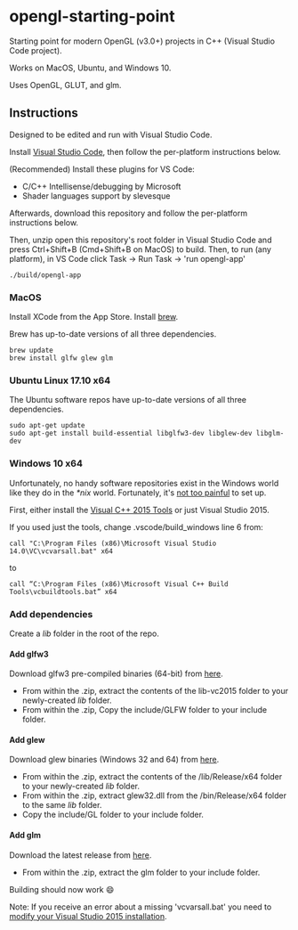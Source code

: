 # opengl-starting-point

Starting point for modern OpenGL (v3.0+) projects in C++ (Visual Studio Code project).

Works on MacOS, Ubuntu, and Windows 10.

Uses OpenGL, GLUT, and glm.

## Instructions

Designed to be edited and run with Visual Studio Code.

Install [Visual Studio Code](https://code.visualstudio.com), then follow the per-platform instructions below.

(Recommended) Install these plugins for VS Code:

* C/C++ Intellisense/debugging by Microsoft
* Shader languages support by slevesque

Afterwards, download this repository and follow the per-platform instructions below.

Then, unzip open this repository's root folder in Visual Studio Code and press Ctrl+Shift+B (Cmd+Shift+B on MacOS) to build.
Then, to run (any platform), in VS Code click Task -> Run Task -> 'run opengl-app'

```
./build/opengl-app
```
### MacOS

Install XCode from the App Store.
Install [brew](https://brew.sh).

Brew has up-to-date versions of all three dependencies.

```
brew update
brew install glfw glew glm
```

### Ubuntu Linux 17.10 x64

The Ubuntu software repos have up-to-date versions of all three dependencies.

```
sudo apt-get update
sudo apt-get install build-essential libglfw3-dev libglew-dev libglm-dev
```

### Windows 10 x64

Unfortunately, no handy software repositories exist in the Windows world like they do in the *\*nix* world.
Fortunately, it's [not too painful](https://blogs.msdn.microsoft.com/vcblog/2016/10/24/building-your-c-application-with-visual-studio-code) to set up.

First, either install the [Visual C++ 2015 Tools](http://landinghub.visualstudio.com/visual-cpp-build-tools) or just Visual Studio 2015.

If you used just the tools, change .vscode/build_windows line 6 from:

```
call "C:\Program Files (x86)\Microsoft Visual Studio 14.0\VC\vcvarsall.bat" x64
```
to
```
call “C:\Program Files (x86)\Microsoft Visual C++ Build Tools\vcbuildtools.bat” x64
```
### Add dependencies

Create a *lib* folder in the root of the repo.

#### Add glfw3

Download glfw3 pre-compiled binaries (64-bit) from [here](http://www.glfw.org/download.html).

* From within the .zip, extract the contents of the lib-vc2015 folder to your newly-created *lib* folder.
* From within the .zip, Copy the include/GLFW folder to your include folder.

#### Add glew

Download glew binaries (Windows 32 and 64) from [here](http://glew.sourceforge.net/).
* From within the .zip, extract the contents of the /lib/Release/x64 folder to your newly-created *lib* folder.
* From within the .zip, extract glew32.dll from the /bin/Release/x64 folder to the same *lib* folder.
* Copy the include/GL folder to your include folder.

#### Add glm

Download the latest release from [here](https://github.com/g-truc/glm/tags).
* From within the .zip, extract the glm folder to your include folder.

Building should now work 😄

Note: If you receive an error about a missing 'vcvarsall.bat' you need to [modify your Visual Studio 2015 installation](https://stackoverflow.com/a/35243904).
